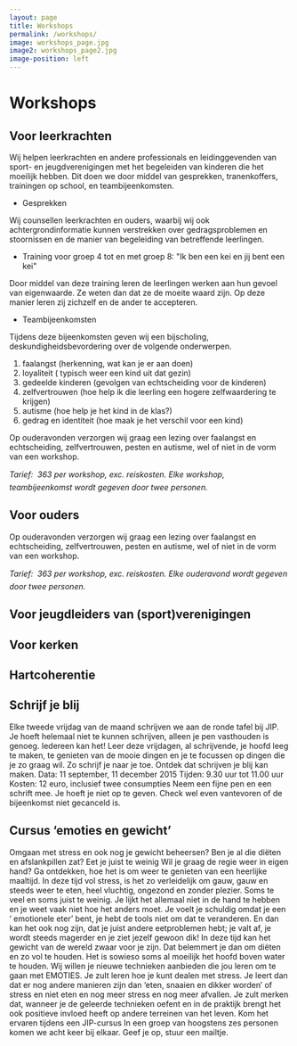 ```yaml
---
layout: page
title: Workshops
permalink: /workshops/
image: workshops_page.jpg
image2: workshops_page2.jpg
image-position: left
---
```


# Workshops

## Voor leerkrachten

Wij helpen leerkrachten en andere professionals en leidinggevenden van sport- en jeugdverenigingen met het begeleiden van kinderen die het moeilijk hebben. Dit doen we door middel van gesprekken, tranenkoffers, trainingen op school, en teambijeenkomsten.

* Gesprekken


Wij counsellen leerkrachten en ouders, waarbij wij ook achtergrondinformatie kunnen verstrekken over gedragsproblemen en stoornissen en de manier van begeleiding van betreffende leerlingen.

* Training voor groep 4 tot en met groep 8: "Ik ben een kei en jij bent een kei"


Door middel van deze training leren de leerlingen werken aan hun gevoel van eigenwaarde. Ze weten dan dat ze de moeite waard zijn. Op deze manier leren zij zichzelf en de ander te accepteren. 

* Teambijeenkomsten


Tijdens deze bijeenkomsten geven wij een bijscholing, deskundigheidsbevordering over de volgende onderwerpen.

1. faalangst (herkenning, wat kan je er aan doen)
2. loyaliteit ( typisch weer een kind uit dat gezin)
3. gedeelde kinderen (gevolgen van echtscheiding voor de kinderen)
4. zelfvertrouwen (hoe help ik die leerling een hogere zelfwaardering te krijgen)
5. autisme (hoe help je het kind in de klas?)
6. gedrag en identiteit (hoe maak je het verschil voor een kind)


Op ouderavonden verzorgen wij graag een lezing over faalangst en echtscheiding, zelfvertrouwen, pesten en autisme, wel of niet in de vorm van een workshop.

*Tarief:  363 per workshop, exc. reiskosten. Elke workshop, teambijeenkomst wordt gegeven door twee personen.*

## Voor ouders

Op ouderavonden verzorgen wij graag een lezing over faalangst en echtscheiding, zelfvertrouwen, pesten en autisme, wel of niet in de vorm van een workshop.

*Tarief:  363 per workshop, exc. reiskosten. Elke ouderavond wordt gegeven door twee personen.*

##  

## Voor jeugdleiders van (sport)verenigingen

## Voor kerken

## Hartcoherentie

## Schrijf je blij

Elke tweede vrijdag van de maand schrijven we aan de ronde tafel bij JIP. Je hoeft helemaal niet te kunnen schrijven, alleen je pen vasthouden is genoeg. Iedereen kan het! Leer deze vrijdagen, al schrijvende, je hoofd leeg te maken, te genieten van de mooie dingen en je te focussen op dingen die je zo graag wil. Zo schrijf je naar je toe. Ontdek dat schrijven je blij kan maken. Data: 11 september, 11 december 2015 Tijden: 9.30 uur tot 11.00 uur Kosten: 12 euro, inclusief twee consumpties
Neem een fijne pen en een schrift mee. Je hoeft je niet op te geven. Check wel even vantevoren of de bijeenkomst niet gecanceld is.

## Cursus ‘emoties en gewicht’

Omgaan met stress en ook nog je gewicht beheersen? Ben je al die di&euml;ten en afslankpillen zat? Eet je juist te weinig Wil je graag de regie weer in eigen hand? Ga ontdekken, hoe het is om weer te genieten van een heerlijke maaltijd. In deze tijd vol stress, is het zo verleidelijk om gauw, gauw en steeds weer te eten, heel vluchtig, ongezond en zonder plezier. Soms te veel en soms juist te weinig. Je lijkt het allemaal niet in de hand te hebben en je weet vaak niet hoe het anders moet. Je voelt je schuldig omdat je een ‘ emotionele eter’ bent, je hebt de tools niet om dat te veranderen. En dan kan het ook nog zijn, dat je juist andere eetproblemen hebt; je valt af, je wordt steeds magerder en je ziet jezelf gewoon dik! In deze tijd kan het gewicht van de wereld zwaar voor je zijn. Dat belemmert je dan om di&euml;ten en zo vol te houden. Het is sowieso soms al moeilijk het hoofd boven water te houden. Wij willen je nieuwe technieken aanbieden die jou leren om te gaan met EMOTIES. Je zult leren hoe je kunt dealen met stress. Je leert dan dat er nog andere manieren zijn dan ‘eten, snaaien en dikker worden’ of stress en niet eten en nog meer stress en nog meer afvallen. Je zult merken dat, wanneer je de geleerde technieken oefent en in de praktijk brengt het ook positieve invloed heeft op andere terreinen van het leven. Kom het ervaren tijdens een JIP-cursus In een groep van hoogstens zes personen komen we acht keer bij elkaar. Geef je op, stuur een mailtje.